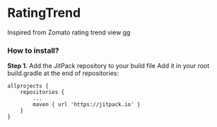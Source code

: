 # RatingTrend
Inspired from Zomato rating trend view gg 

### How to install?

**Step 1.**  Add the JitPack repository to your build file
Add it in your root build.gradle at the end of repositories:

```
allprojects {
	repositories {
		...
		maven { url 'https://jitpack.io' }
	}
}
```
